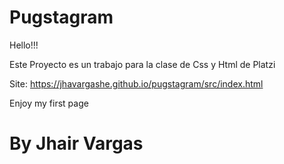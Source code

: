 # Pugstagram

Hello!!!

Este Proyecto es un trabajo para la clase de Css y Html de Platzi

Site: https://jhavargashe.github.io/pugstagram/src/index.html

Enjoy my first page

# By Jhair Vargas
